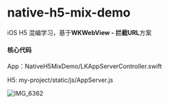 # native-h5-mix-demo
iOS H5 混编学习，基于**WKWebView - 拦截URL**方案

#### 核心代码

App：NativeH5MixDemo/LKAppServerController.swift

H5: my-project/static/js/AppServer.js







![IMG_6362](https://tva1.sinaimg.cn/large/008i3skNgy1gprh2d986kg30cc0qoe84.gif)